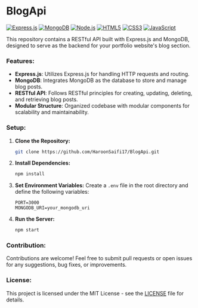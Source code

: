 # BlogApi

[![Express.js](https://img.shields.io/badge/Express.js-4.x-orange.svg)](https://expressjs.com/)
[![MongoDB](https://img.shields.io/badge/MongoDB-5.x-green.svg)](https://www.mongodb.com/)
[![Node.js](https://img.shields.io/badge/Node.js-16.x-green.svg)](https://nodejs.org/)
[![HTML5](https://img.shields.io/badge/HTML5-E34F26.svg)](https://developer.mozilla.org/en-US/docs/Web/Guide/HTML/HTML5)
[![CSS3](https://img.shields.io/badge/CSS3-1572B6.svg)](https://developer.mozilla.org/en-US/docs/Web/CSS)
[![JavaScript](https://img.shields.io/badge/JavaScript-F7DF1E.svg)](https://developer.mozilla.org/en-US/docs/Web/JavaScript)

This repository contains a RESTful API built with Express.js and MongoDB, designed to serve as the backend for your portfolio website's blog section.

### Features:

- **Express.js**: Utilizes Express.js for handling HTTP requests and routing.
- **MongoDB**: Integrates MongoDB as the database to store and manage blog posts.
- **RESTful API**: Follows RESTful principles for creating, updating, deleting, and retrieving blog posts.
- **Modular Structure**: Organized codebase with modular components for scalability and maintainability.

### Setup:

1. **Clone the Repository:**
   ```bash
   git clone https://github.com/HaroonSaifi17/BlogApi.git
   ```

2. **Install Dependencies:**
   ```bash
   npm install
   ```

3. **Set Environment Variables:**
   Create a `.env` file in the root directory and define the following variables:
   ```env
   PORT=3000
   MONGODB_URI=your_mongodb_uri
   ```

4. **Run the Server:**
   ```bash
   npm start
   ```

### Contribution:

Contributions are welcome! Feel free to submit pull requests or open issues for any suggestions, bug fixes, or improvements.

### License:

This project is licensed under the MIT License - see the [LICENSE](LICENSE) file for details.

